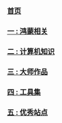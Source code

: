 ### [首页](/README.md)
### [一 : 鸿蒙相关](/tools/harmonyos.md)
### [二 : 计算机知识](/tools/it.md)
### [三 : 大师作品](/tools/dashi.md)
### [四 : 工具集](/tools/tools.md)
### [五 : 优秀站点](/tools/other.md)